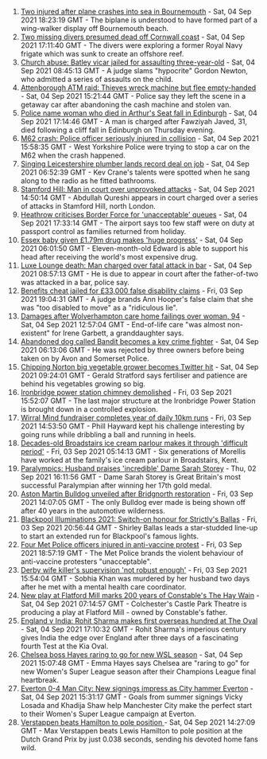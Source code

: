 1. [Two injured after plane crashes into sea in Bournemouth](https://www.bbc.co.uk/news/uk-england-dorset-58448700?at_medium=RSS&at_campaign=KARANGA) - Sat, 04 Sep 2021 18:23:19 GMT - The biplane is understood to have formed part of a wing-walker display off Bournemouth beach.
2. [Two missing divers presumed dead off Cornwall coast](https://www.bbc.co.uk/news/uk-england-cornwall-58443729?at_medium=RSS&at_campaign=KARANGA) - Sat, 04 Sep 2021 17:11:40 GMT - The divers were exploring a former Royal Navy frigate which was sunk to create an offshore reef.
3. [Church abuse: Batley vicar jailed for assaulting three-year-old](https://www.bbc.co.uk/news/uk-england-leeds-58437999?at_medium=RSS&at_campaign=KARANGA) - Sat, 04 Sep 2021 08:45:13 GMT - A judge slams "hypocrite" Gordon Newton, who admitted a series of assaults on the child.
4. [Attenborough ATM raid: Thieves wreck machine but flee empty-handed](https://www.bbc.co.uk/news/uk-england-nottinghamshire-58448325?at_medium=RSS&at_campaign=KARANGA) - Sat, 04 Sep 2021 15:21:44 GMT - Police say they left the scene in a getaway car after abandoning the cash machine and stolen van.
5. [Police name woman who died in Arthur's Seat fall in Edinburgh](https://www.bbc.co.uk/news/uk-scotland-edinburgh-east-fife-58450378?at_medium=RSS&at_campaign=KARANGA) - Sat, 04 Sep 2021 17:14:46 GMT - A man is charged after Fawziyah Javed, 31, died following a cliff fall in Edinburgh on Thursday evening.
6. [M62 crash: Police officer seriously injured in collision](https://www.bbc.co.uk/news/uk-england-york-north-yorkshire-58447179?at_medium=RSS&at_campaign=KARANGA) - Sat, 04 Sep 2021 15:58:35 GMT - West Yorkshire Police were trying to stop a car on the M62 when the crash happened.
7. [Singing Leicestershire plumber lands record deal on job](https://www.bbc.co.uk/news/uk-england-leicestershire-58438715?at_medium=RSS&at_campaign=KARANGA) - Sat, 04 Sep 2021 06:52:39 GMT - Kev Crane's talents were spotted when he sang along to the radio as he fitted bathrooms.
8. [Stamford Hill: Man in court over unprovoked attacks](https://www.bbc.co.uk/news/uk-england-london-58447120?at_medium=RSS&at_campaign=KARANGA) - Sat, 04 Sep 2021 14:50:14 GMT - Abdullah Qureshi appears in court charged over a series of attacks in Stamford Hill, north London.
9. [Heathrow criticises Border Force for 'unacceptable' queues](https://www.bbc.co.uk/news/uk-58448565?at_medium=RSS&at_campaign=KARANGA) - Sat, 04 Sep 2021 17:33:14 GMT - The airport says too few staff were on duty at passport control as families returned from holiday.
10. [Essex baby given £1.79m drug makes 'huge progress'](https://www.bbc.co.uk/news/uk-england-essex-58423608?at_medium=RSS&at_campaign=KARANGA) - Sat, 04 Sep 2021 06:01:50 GMT - Eleven-month-old Edward is able to support his head after receiving the world's most expensive drug.
11. [Luxe Lounge death: Man charged over fatal attack in bar](https://www.bbc.co.uk/news/uk-england-manchester-58447259?at_medium=RSS&at_campaign=KARANGA) - Sat, 04 Sep 2021 08:57:13 GMT - He is due to appear in court after the father-of-two was attacked in a bar, police say.
12. [Benefits cheat jailed for £33,000 false disability claims](https://www.bbc.co.uk/news/uk-england-devon-58442067?at_medium=RSS&at_campaign=KARANGA) - Fri, 03 Sep 2021 19:04:31 GMT - A judge brands Ann Hooper's false claim that she was "too disabled to move" as a "ridiculous lie".
13. [Damages after Wolverhampton care home failings over woman, 94](https://www.bbc.co.uk/news/uk-england-birmingham-58447843?at_medium=RSS&at_campaign=KARANGA) - Sat, 04 Sep 2021 12:57:04 GMT - End-of-life care "was almost non-existent" for Irene Garbett, a granddaughter says.
14. [Abandoned dog called Bandit becomes a key crime fighter](https://www.bbc.co.uk/news/uk-england-bristol-58436702?at_medium=RSS&at_campaign=KARANGA) - Sat, 04 Sep 2021 06:13:06 GMT - He was rejected by three owners before being taken on by Avon and Somerset Police.
15. [Chipping Norton big vegetable grower becomes Twitter hit](https://www.bbc.co.uk/news/uk-england-oxfordshire-58428295?at_medium=RSS&at_campaign=KARANGA) - Sat, 04 Sep 2021 09:24:01 GMT - Gerald Stratford says fertiliser and patience are behind his vegetables growing so big.
16. [Ironbridge power station chimney demolished](https://www.bbc.co.uk/news/uk-england-shropshire-58436886?at_medium=RSS&at_campaign=KARANGA) - Fri, 03 Sep 2021 15:52:07 GMT - The last major structure at the Ironbridge Power Station is brought down in a controlled explosion.
17. [Wirral Mind fundraiser completes year of daily 10km runs](https://www.bbc.co.uk/news/uk-england-merseyside-58437608?at_medium=RSS&at_campaign=KARANGA) - Fri, 03 Sep 2021 14:53:50 GMT - Phill Hayward kept his challenge interesting by going runs while dribbling a ball and running in heels.
18. [Decades-old Broadstairs ice cream parlour makes it through 'difficult period'](https://www.bbc.co.uk/news/uk-england-kent-58423212?at_medium=RSS&at_campaign=KARANGA) - Fri, 03 Sep 2021 05:14:13 GMT - Six generations of Morellis have worked at the family's ice cream parlour in Broadstairs, Kent.
19. [Paralympics: Husband praises 'incredible' Dame Sarah Storey](https://www.bbc.co.uk/news/uk-england-manchester-58424306?at_medium=RSS&at_campaign=KARANGA) - Thu, 02 Sep 2021 16:11:56 GMT - Dame Sarah Storey is Great Britain's most successful Paralympian after winning her 17th gold medal.
20. [Aston Martin Bulldog unveiled after Bridgnorth restoration](https://www.bbc.co.uk/news/uk-england-shropshire-58437122?at_medium=RSS&at_campaign=KARANGA) - Fri, 03 Sep 2021 14:07:05 GMT - The only Bulldog ever made is being shown off after 40 years in the automotive wilderness.
21. [Blackpool Illuminations 2021: Switch-on honour for Strictly's Ballas](https://www.bbc.co.uk/news/uk-england-lancashire-58440257?at_medium=RSS&at_campaign=KARANGA) - Fri, 03 Sep 2021 20:56:44 GMT - Shirley Ballas leads a star-studded line-up to start an extended run for Blackpool's famous lights.
22. [Four Met Police officers injured in anti-vaccine protest](https://www.bbc.co.uk/news/uk-england-london-58440700?at_medium=RSS&at_campaign=KARANGA) - Fri, 03 Sep 2021 18:57:19 GMT - The Met Police brands the violent behaviour of anti-vaccine protesters "unacceptable".
23. [Derby wife killer's supervision 'not robust enough'](https://www.bbc.co.uk/news/uk-england-derbyshire-58359111?at_medium=RSS&at_campaign=KARANGA) - Fri, 03 Sep 2021 15:54:04 GMT - Sobhia Khan was murdered by her husband two days after he met with a mental health care coordinator.
24. [New play at Flatford Mill marks 200 years of Constable's The Hay Wain](https://www.bbc.co.uk/news/uk-england-essex-58335685?at_medium=RSS&at_campaign=KARANGA) - Sat, 04 Sep 2021 07:14:57 GMT - Colchester's Castle Park Theatre is producing a play at Flatford Mill - owned by Constable's father.
25. [England v India: Rohit Sharma makes first overseas hundred at The Oval](https://www.bbc.co.uk/sport/cricket/58443010?at_medium=RSS&at_campaign=KARANGA) - Sat, 04 Sep 2021 17:10:32 GMT - Rohit Sharma's imperious century gives India the edge over England after three days of a fascinating fourth Test at the Kia Oval.
26. [Chelsea boss Hayes raring to go for new WSL season](https://www.bbc.co.uk/sport/football/58447437?at_medium=RSS&at_campaign=KARANGA) - Sat, 04 Sep 2021 15:07:48 GMT - Emma Hayes says Chelsea are "raring to go" for new Women's Super League season after their Champions League final heartbreak.
27. [Everton 0-4 Man City: New signings impress as City hammer Everton](https://www.bbc.co.uk/sport/football/58366049?at_medium=RSS&at_campaign=KARANGA) - Sat, 04 Sep 2021 15:31:17 GMT - Goals from summer signings Vicky Losada and Khadija Shaw help Manchester City make the perfect start to their Women's Super League campaign at Everton.
28. [Verstappen beats Hamilton to pole position ](https://www.bbc.co.uk/sport/formula1/58447720?at_medium=RSS&at_campaign=KARANGA) - Sat, 04 Sep 2021 14:27:09 GMT - Max Verstappen beats Lewis Hamilton to pole position at the Dutch Grand Prix by just 0.038 seconds, sending his devoted home fans wild.
